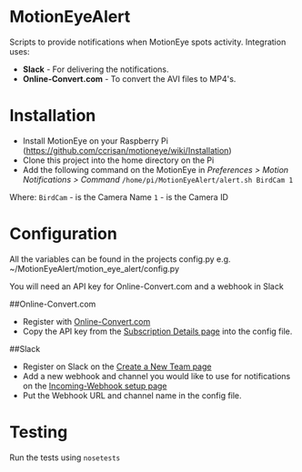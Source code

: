 # MotionEyeAlert
Scripts to provide notifications when MotionEye spots activity.
Integration uses:

* __Slack__ - For delivering the notifications.
* __Online-Convert.com__ - To convert the AVI files to MP4's.

# Installation

* Install MotionEye on your Raspberry Pi (https://github.com/ccrisan/motioneye/wiki/Installation)
* Clone this project into the home directory on the Pi 
* Add the following command on the MotionEye in 
_Preferences > Motion Notifications > Command_
``/home/pi/MotionEyeAlert/alert.sh BirdCam 1``

Where:
``BirdCam`` - is the Camera Name
``1`` - is the Camera ID

# Configuration

All the variables can be found in the projects config.py e.g.
~/MotionEyeAlert/motion_eye_alert/config.py

You will need an API key for Online-Convert.com and a webhook in Slack

##Online-Convert.com
* Register with [Online-Convert.com](https://www.online-convert.com/signup/free)
* Copy the API key from the [Subscription Details page](https://www.online-convert.com/subscription-details) into the config file.

##Slack
* Register on Slack on the [Create a New Team page](https://slack.com/create#email)
* Add a new webhook and channel you would like to use for notifications on the [Incoming-Webhook setup page](https://my.slack.com/services/new/incoming-webhook/)
* Put the Webhook URL and channel name in the config file.

# Testing
Run the tests using
```nosetests```
